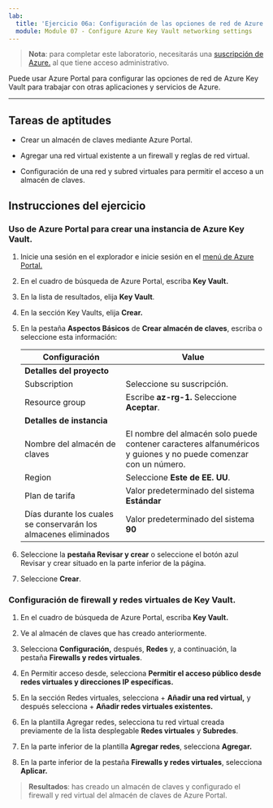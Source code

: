 ```yaml
---
lab:
  title: 'Ejercicio 06a: Configuración de las opciones de red de Azure Key Vault'
  module: Module 07 - Configure Azure Key Vault networking settings
---
```



>**Nota**: para completar este laboratorio, necesitarás una [suscripción de Azure.](https://azure.microsoft.com/en-us/free/?azure-portal=true) al que tiene acceso administrativo. 


Puede usar Azure Portal para configurar las opciones de red de Azure Key Vault para trabajar con otras aplicaciones y servicios de Azure. 

---

## Tareas de aptitudes

- Crear un almacén de claves mediante Azure Portal.

- Agregar una red virtual existente a un firewall y reglas de red virtual.

- Configuración de una red y subred virtuales para permitir el acceso a un almacén de claves.

## Instrucciones del ejercicio 

### Uso de Azure Portal para crear una instancia de Azure Key Vault.

1. Inicie una sesión en el explorador e inicie sesión en el [menú de Azure Portal.](https://portal.azure.com/)
   
2. En el cuadro de búsqueda de Azure Portal, escriba **Key Vault.**

3. En la lista de resultados, elija **Key Vault**.

4. En la sección Key Vaults, elija **Crear.**

5. En la pestaña **Aspectos Básicos** de **Crear almacén de claves**, escriba o seleccione esta información:
   
   |Configuración|Value|
   |---|---|
   |**Detalles del proyecto**|
   |Subscription|Seleccione su suscripción.|
   |Resource group|Escribe **az-rg-1.** Seleccione **Aceptar**.|
   |**Detalles de instancia**|
   |Nombre del almacén de claves|El nombre del almacén solo puede contener caracteres alfanuméricos y guiones y no puede comenzar con un número.|
   |Region|Seleccione **Este de EE. UU**.|
   |Plan de tarifa|Valor predeterminado del sistema **Estándar**|
   |Días durante los cuales se conservarán los almacenes eliminados|Valor predeterminado del sistema **90**|

7. Seleccione la **pestaña Revisar y crear** o seleccione el botón azul Revisar y crear situado en la parte inferior de la página.
  
8. Seleccione **Crear**.

### Configuración de firewall y redes virtuales de Key Vault.

1. En el cuadro de búsqueda de Azure Portal, escriba **Key Vault.**

2. Ve al almacén de claves que has creado anteriormente.

3. Selecciona **Configuración,** después, **Redes** y, a continuación, la pestaña **Firewalls y redes virtuales**.
   
4. En Permitir acceso desde, selecciona **Permitir el acceso público desde redes virtuales y direcciones IP específicas.**

5. En la sección Redes virtuales, selecciona + **Añadir una red virtual,** y después selecciona + **Añadir redes virtuales existentes.**

6. En la plantilla Agregar redes, selecciona tu red virtual creada previamente de la lista desplegable **Redes virtuales** y **Subredes**.

7. En la parte inferior de la plantilla **Agregar redes**, selecciona **Agregar.**

8. En la parte inferior de la pestaña **Firewalls y redes virtuales**, selecciona **Aplicar.**

  > **Resultados**: has creado un almacén de claves y configurado el firewall y red virtual del almacén de claves de Azure Portal.
